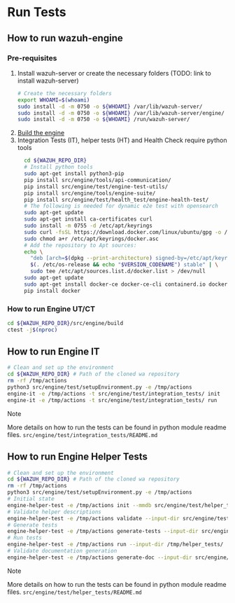 # Run Tests

## How to run wazuh-engine

### Pre-requisites

1. Install wazuh-server or create the necessary folders (TODO: link to install wazuh-server)
    ```bash
    # Create the necessary folders
    export WHOAMI=$(whoami)
    sudo install -d -m 0750 -o ${WHOAMI} /var/lib/wazuh-server/
    sudo install -d -m 0750 -o ${WHOAMI} /var/lib/wazuh-server/engine/
    sudo install -d -m 0750 -o ${WHOAMI} /run/wazuh-server/
    ```
2. [Build the engine](build-sources.md#build-from-sources)
3. Integration Tests (IT), helper tests (HT) and Health Check require python tools
    ```bash
      cd ${WAZUH_REPO_DIR}
      # Install python tools
      sudo apt-get install python3-pip
      pip install src/engine/tools/api-communication/
      pip install src/engine/test/engine-test-utils/
      pip install src/engine/tools/engine-suite/
      pip install src/engine/test/health_test/engine-health-test/
      # The following is needed for dynamic e2e test with opensearch
      sudo apt-get update
      sudo apt-get install ca-certificates curl
      sudo install -m 0755 -d /etc/apt/keyrings
      sudo curl -fsSL https://download.docker.com/linux/ubuntu/gpg -o /etc/apt/keyrings/docker.asc
      sudo chmod a+r /etc/apt/keyrings/docker.asc
      # Add the repository to Apt sources:
      echo \
        "deb [arch=$(dpkg --print-architecture) signed-by=/etc/apt/keyrings/docker.asc] https://download.docker.com/linux/ubuntu \
        $(. /etc/os-release && echo "$VERSION_CODENAME") stable" | \
        sudo tee /etc/apt/sources.list.d/docker.list > /dev/null
      sudo apt-get update
      sudo apt-get install docker-ce docker-ce-cli containerd.io docker-buildx-plugin docker-compose-plugin
      pip install docker
    ```

### How to run Engine UT/CT
```bash
cd ${WAZUH_REPO_DIR}/src/engine/build
ctest -j$(nproc)
```

## How to run Engine IT

```bash
# Clean and set up the environment
cd ${WAZUH_REPO_DIR} # Path of the cloned wa repository
rm -rf /tmp/actions
python3 src/engine/test/setupEnvironment.py -e /tmp/actions
engine-it -e /tmp/actions -t src/engine/test/integration_tests/ init
engine-it -e /tmp/actions -t src/engine/test/integration_tests/ run

```

> [!NOTE]
> More details on how to run the tests can be found in python module readme files.
> `src/engine/test/integration_tests/README.md`

## How to run Engine Helper Tests

```bash
# Clean and set up the environment
cd ${WAZUH_REPO_DIR} # Path of the cloned wa repository
rm -rf /tmp/actions
python3 src/engine/test/setupEnvironment.py -e /tmp/actions
# Initial state
engine-helper-test -e /tmp/actions init --mmdb src/engine/test/helper_tests/mmdb/ --conf src/engine/test/helper_tests/configuration_files/config.env
# Validate helper descriptions
engine-helper-test -e /tmp/actions validate --input-dir src/engine/test/helper_tests/helpers_description/
# Generate tests
engine-helper-test -e /tmp/actions generate-tests --input-dir src/engine/test/helper_tests/helpers_description/ -o /tmp/helper_tests/
# Run tests
engine-helper-test -e /tmp/actions run --input-dir /tmp/helper_tests/
# Validate documentation generation
engine-helper-test -e /tmp/actions generate-doc --input-dir src/engine/test/helper_tests/helpers_description/ -o /tmp/helper_docs/
```

> [!NOTE]
> More details on how to run the tests can be found in python module readme files.
> `src/engine/test/helper_tests/README.md`
